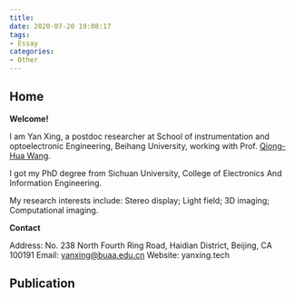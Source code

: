```yaml
---
title: 
date: 2020-07-20 19:08:17
tags:
- Essay
categories:
- Other
---
```


## Home
**Welcome!**

I am Yan Xing, a postdoc researcher at School of instrumentation and optoelectronic Engineering, Beihang University, working with Prof. [Qiong-Hua Wang](http://idlab.buaa.edu.cn/yjtd/wqhxqy/wqh.htm). 

I got my PhD degree from Sichuan University, College of Electronics And Information Engineering.

My research interests include: Stereo display; Light field; 3D imaging; Computational imaging.


**Contact**

Address: No. 238 North Fourth Ring Road, Haidian District, Beijing, CA 100191
Email: yanxing@buaa.edu.cn
Website: yanxing.tech

## Publication

